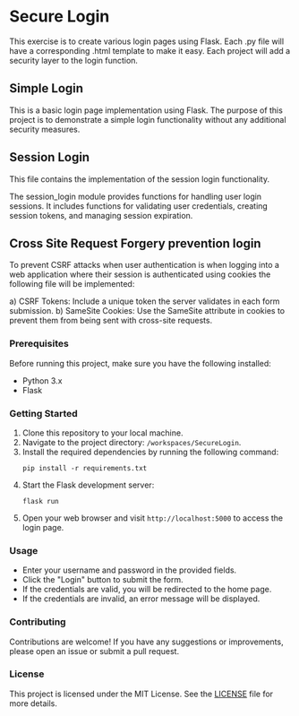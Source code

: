
# Secure Login
This exercise is to create various login pages using Flask. Each .py file will have a corresponding .html template to make it easy.
Each project will add a security layer to the login function.

## Simple Login

This is a basic login page implementation using Flask. The purpose of this project is to demonstrate a simple login functionality without any additional security measures.

## Session Login

This file contains the implementation of the session login functionality.

The session_login module provides functions for handling user login sessions. It includes functions for validating user credentials, creating session tokens, and managing session expiration.

## Cross Site Request Forgery prevention login

To prevent CSRF attacks when user authentication is when logging into a web application where their session is authenticated using cookies the following file will be implemented:

a) CSRF Tokens: Include a unique token the server validates in each form submission.
b) SameSite Cookies: Use the SameSite attribute in cookies to prevent them from being sent with cross-site requests.

### Prerequisites

Before running this project, make sure you have the following installed:

- Python 3.x
- Flask

### Getting Started

1. Clone this repository to your local machine.
2. Navigate to the project directory: `/workspaces/SecureLogin`.
3. Install the required dependencies by running the following command:
    ```
    pip install -r requirements.txt
    ```
4. Start the Flask development server:
    ```
    flask run
    ```
5. Open your web browser and visit `http://localhost:5000` to access the login page.

### Usage

- Enter your username and password in the provided fields.
- Click the "Login" button to submit the form.
- If the credentials are valid, you will be redirected to the home page.
- If the credentials are invalid, an error message will be displayed.

### Contributing

Contributions are welcome! If you have any suggestions or improvements, please open an issue or submit a pull request.

### License

This project is licensed under the MIT License. See the [LICENSE](LICENSE) file for more details.
